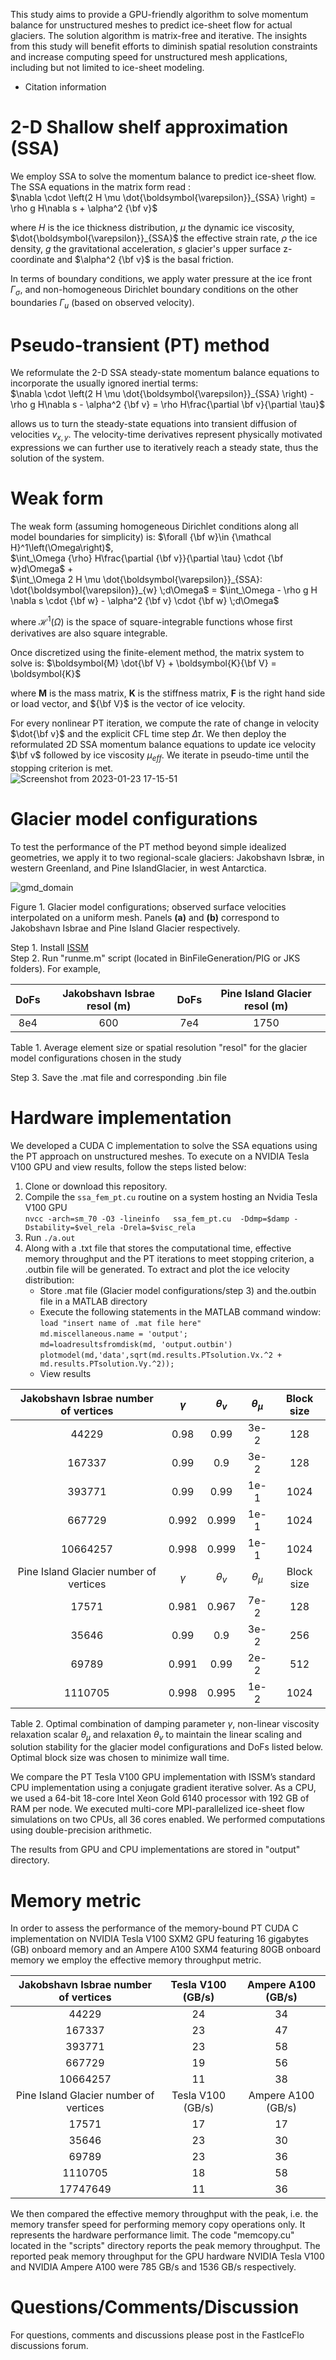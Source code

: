 
This study aims to provide a GPU-friendly algorithm to solve momentum balance for unstructured meshes to predict ice-sheet flow for actual glaciers. The solution algorithm is matrix-free and iterative. The insights from this study will benefit efforts to diminish spatial resolution constraints and increase computing speed for unstructured mesh applications, including but not limited to ice-sheet modeling.


- Citation information


# 2-D Shallow shelf approximation (SSA)
We employ SSA to solve the momentum balance to predict ice-sheet flow. The SSA equations in the matrix form read : <br>
$\nabla \cdot \left(2 H \mu \dot{\boldsymbol{\varepsilon}}_{SSA} \right) = \rho g H\nabla s  + \alpha^2 {\bf v}$

where $H$  is the ice thickness distribution, $\mu$ the dynamic ice viscosity, $\dot{\boldsymbol{\varepsilon}}_{SSA}$ the effective strain rate, $\rho$ the ice density, $g$ the gravitational acceleration, $s$ glacier's upper surface z-coordinate and $\alpha^2 {\bf v}$ is the basal friction. <br>

In terms of  boundary conditions, we apply water pressure  at the ice front $\Gamma_{\sigma}$, and non-homogeneous Dirichlet boundary conditions on the other boundaries $\Gamma_u$ (based on observed velocity). 

# Pseudo-transient (PT) method
We reformulate the 2-D SSA steady-state momentum balance equations to incorporate the usually ignored inertial terms: <br>
$\nabla \cdot \left(2 H \mu \dot{\boldsymbol{\varepsilon}}_{SSA} \right) -\rho g H\nabla s  - \alpha^2 {\bf v} = \rho H\frac{\partial \bf v}{\partial \tau}$

allows us to turn the steady-state equations into transient diffusion of velocities $v_{x,y}$. The velocity-time derivatives represent physically motivated expressions we can further use to iteratively reach a steady state, thus the solution of the system.

# Weak form
The weak form (assuming homogeneous Dirichlet conditions along all model boundaries for simplicity) is: $\forall {\bf w}\in {\mathcal H}^1\left(\Omega\right)$, <br>
$\int_\Omega {\rho} H\frac{\partial {\bf v}}{\partial \tau} \cdot {\bf w}d\Omega$ +  
$\int_\Omega  2 H \mu \dot{\boldsymbol{\varepsilon}}_{SSA}: \dot{\boldsymbol{\varepsilon}}_{w} \;d\Omega$ =
$\int_\Omega  - \rho g H \nabla s \cdot {\bf w} - \alpha^2 {\bf v} \cdot {\bf w} \;d\Omega$

where ${\mathcal H}^1\left(\Omega\right)$ is the space of square-integrable functions whose first derivatives are also square integrable. 

Once discretized using the finite-element method, the matrix system to solve is:
$\boldsymbol{M} \dot{\bf V} + \boldsymbol{K}{\bf V} = \boldsymbol{K}$ <br>

where $\boldsymbol{M}$ is the mass matrix, $\boldsymbol{K}$ is the stiffness matrix, $\boldsymbol{F}$ is the right hand side or load vector, and ${\bf V}$ is the vector of ice velocity.

For every nonlinear PT iteration,  we compute the rate of change in velocity $\dot{\bf v}$ and the explicit CFL time step $\Delta \tau$. We then deploy the reformulated 2D SSA momentum balance equations  to update ice velocity $\bf v$ followed by ice viscosity $\mu_{eff}$.  We iterate in pseudo-time until the stopping criterion is met. <br>
![Screenshot from 2023-01-23 17-15-51](https://user-images.githubusercontent.com/60862184/214173707-a8d442a9-8933-49ec-8b6b-806212e7a8d2.png)

# Glacier model configurations 
To test the performance of the PT method beyond simple idealized geometries, we apply it to two regional-scale glaciers:
Jakobshavn Isbræ, in western Greenland, and Pine IslandGlacier, in west Antarctica.

![gmd_domain](https://user-images.githubusercontent.com/60862184/204933517-d4b81b5b-acb3-4256-a8be-02439db7f3dc.png)

Figure 1. Glacier model configurations; observed surface velocities interpolated on a uniform mesh. Panels $\textbf{(a)}$ and $\textbf{(b)}$  correspond to Jakobshavn Isbrae and Pine Island Glacier respectively.

Step 1. Install [ISSM](https://issm.jpl.nasa.gov/download/) <br>
Step 2. Run "runme.m" script (located in BinFileGeneration/PIG or JKS folders). For example, <br>
 
| DoFs |  Jakobshavn Isbrae resol (m) | DoFs | Pine Island Glacier resol (m)|       
| :----: | :----: | :----: | :----: | 
| 8e4 | 600 | 7e4 | 1750 | 

Table 1.  Average element size or spatial resolution "resol" for the glacier model configurations chosen in the study <br>

Step 3. Save the .mat file and corresponding .bin file


# Hardware implementation
We developed a CUDA C implementation to solve the SSA equations using the PT approach on unstructured meshes. To execute on a NVIDIA Tesla V100 GPU and view results, follow the steps listed below:

1. Clone or download this repository.  <br>
2. Compile the `ssa_fem_pt.cu` routine on a system hosting an Nvidia Tesla V100 GPU <br>
`nvcc -arch=sm_70 -O3 -lineinfo   ssa_fem_pt.cu  -Ddmp=$damp -Dstability=$vel_rela -Drela=$visc_rela`   <br>
3. Run `./a.out` <br>
4. Along with a .txt file that stores the computational time, effective memory throughput and the PT iterations to meet stopping criterion, a .outbin file will be generated.  To extract and plot the ice velocity distribution: <br>
   - Store .mat file (Glacier model configurations/step 3) and the.outbin file in a MATLAB directory <br>
   - Execute the following statements in the MATLAB command window: <br>
        `load "insert name of .mat file here"`  <br>
        `md.miscellaneous.name = 'output';` <br>
        `md=loadresultsfromdisk(md, 'output.outbin')` <br>
        `plotmodel(md,'data',sqrt(md.results.PTsolution.Vx.^2 + md.results.PTsolution.Vy.^2));` <br>
    - View results <br>     
 
| Jakobshavn Isbrae number of vertices | $\gamma$  | $\theta_v$ | $\theta_{\mu}$ | Block size |
| :----: | :----: | :----: | :----: |:----: | 
| 44229 | 0.98 | 0.99 | 3e-2 | 128 | 
| 167337 | 0.99 | 0.9 | 3e-2 | 128 | 
| 393771 | 0.99 | 0.99 | 1e-1 | 1024 |
| 667729 | 0.992 | 0.999 | 1e-1 | 1024 |
| 10664257 | 0.998 | 0.999 | 1e-1 | 1024 |
| Pine Island Glacier number of vertices | $\gamma$ | $\theta_v$ | $\theta_{\mu}$ |Block size |
| 17571 | 0.981 | 0.967 | 7e-2 | 128 |
| 35646 | 0.99 | 0.9 | 3e-2 | 256 |
| 69789 | 0.991 | 0.99 | 2e-2 | 512 |
| 1110705 | 0.998 | 0.995 | 1e-2 | 1024 |


Table 2. Optimal combination of damping parameter $\gamma$,  non-linear viscosity relaxation scalar $\theta_{\mu}$ and relaxation $\theta_v$  to maintain the linear scaling and solution stability for the glacier model configurations and DoFs listed below. Optimal block size was chosen to minimize wall time.

We compare the PT Tesla V100 GPU implementation with ISSM’s standard CPU implementation using a conjugate gradient iterative solver. As a CPU, we used a 64-bit 18-core Intel Xeon Gold 6140 processor with 192 GB of RAM per node. We executed multi-core MPI-parallelized ice-sheet flow simulations on two CPUs, all 36 cores enabled. We performed computations using double-precision arithmetic. 

The results from GPU and CPU implementations are stored in "output" directory.

# Memory metric
In order to assess the performance of the memory-bound PT CUDA C implementation on NVIDIA Tesla V100 SXM2 GPU featuring 16 gigabytes (GB) onboard memory and an Ampere A100 SXM4 featuring 80GB onboard memory we employ the effective memory throughput metric.


|Jakobshavn Isbrae number of vertices |  Tesla V100 (GB/s) | Ampere A100 (GB/s)|       
| :----: | :----: | :----: | 
| 44229 | 24 | 34 | 
| 167337 | 23 | 47 |
| 393771 | 23 | 58 |
| 667729 | 19 | 56 |
| 10664257 | 11 | 38 |
|Pine Island Glacier number of vertices |  Tesla V100 (GB/s) | Ampere A100 (GB/s)|       
| 17571 | 17 | 17 | 
| 35646 | 23 | 30 |
| 69789 | 23 | 36 |
| 1110705 | 18 | 58 |
| 17747649 | 11 | 36 |

We then compared the effective memory throughput with the peak, i.e. the memory transfer speed for performing memory copy operations only. It represents the hardware performance limit. The code "memcopy.cu" located in the  "scripts" directory reports the peak memory throughput. The reported peak memory throughput for the GPU hardware NVIDIA Tesla V100 and NVIDIA Ampere A100 were 785 GB/s and 1536 GB/s respectively.  

# Questions/Comments/Discussion
For questions, comments and discussions please post in the FastIceFlo discussions forum.
